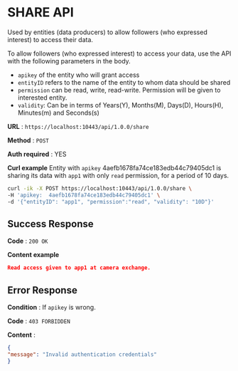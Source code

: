 # SHARE API

Used by entities (data producers) to allow followers (who expressed interest) to access their data.

To allow followers (who expressed interest) to access your data, use the API with the following parameters in the body.


* `apikey` of the entity who will grant access
* `entityID` refers to the name of the entity to whom data should be shared
* `permission` can be read, write, read-write. Permission will be given to interested entity.
* `validity`: Can be in terms of Years(Y), Months(M), Days(D), Hours(H), Minutes(m) and Seconds(s)

**URL** : `https://localhost:10443/api/1.0.0/share`

**Method** : `POST`

**Auth required** : YES

**Curl example**
Entity with `apikey` 4aefb1678fa74ce183edb44c79405dc1 is sharing its data with `app1` with only `read` permission, for a period of 10 days.

```bash
curl -ik -X POST https://localhost:10443/api/1.0.0/share \
-H 'apikey:  4aefb1678fa74ce183edb44c79405dc1' \
-d '{"entityID": "app1", "permission":"read", "validity": "10D"}'
```
## Success Response

**Code** : `200 OK`

**Content example**

```json
Read access given to app1 at camera exchange.
```
## Error Response

**Condition** : If `apikey` is wrong.

**Code** : `403 FORBIDDEN`

**Content** :

```json
{
"message": "Invalid authentication credentials"
}
```
